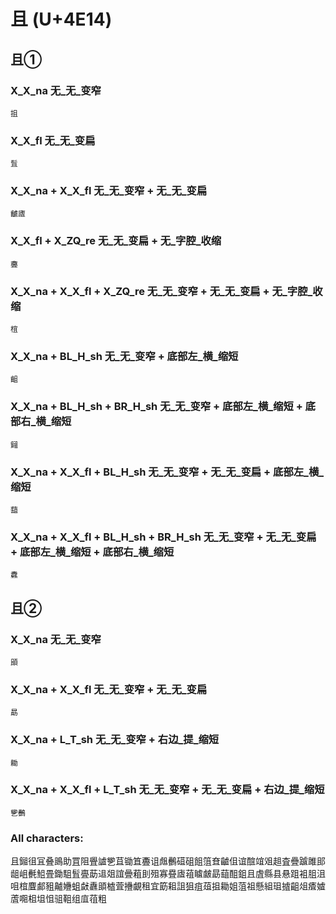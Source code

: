 # 且 (U+4E14) 

## 且①

### X_X_na 无_无_变窄 
`抯`

### X_X_fl 无_无_变扁
`䯶`

### X_X_na + X_X_fl 无_无_变窄 + 无_无_变扁
`䶥㢒`

### X_X_fl + X_ZQ_re 无_无_变扁 + 无_字腔_收缩
`斖`

### X_X_na + X_X_fl + X_ZQ_re 无_无_变窄 + 无_无_变扁 + 无_字腔_收缩
`椬`

### X_X_na + BL_H_sh 无_无_变窄 + 底部左_横_缩短
`齟`

### X_X_na + BL_H_sh + BR_H_sh 无_无_变窄 + 底部左_横_缩短 + 底部右_横_缩短
`鎺`

### X_X_na + X_X_fl + BL_H_sh 无_无_变窄 + 无_无_变扁 + 底部左_横_缩短
`䔘`

### X_X_na + X_X_fl + BL_H_sh + BR_H_sh 无_无_变窄 + 无_无_变扁 + 底部左_横_缩短 + 底部右_横_缩短
`纛`

## 且②

### X_X_na 无_无_变窄
`䪶`

### X_X_na + X_X_fl 无_无_变窄 + 无_无_变扁
`勗`

### X_X_na + L_T_sh 无_无_变窄 + 右边_提_缩短
`耡`

### X_X_na + X_X_fl + L_T_sh 无_无_变窄 + 无_无_变扁 + 右边_提_缩短
`㐥䴑`

### All characters:
且鎺徂冝叠鴡助罝阻舋謯㐥苴锄笡斖诅䖕䴑䃊砠飷䈌㚗䶥伹谊䣾竩㸖趄査疊䠡雎䢸龃岨㲲䱉畳鋤駔䯶亹莇䢐爼誼曡蒩刞殂寡疂㢒䔃䁦皻勗䔘䣯鉏且虘縣县悬跙袓䏣沮咀椬麆䣜豠齇㜼蛆㪥纛䪶樝萓㩹覰租宜筯耝詛狙疽葅抯耡姐菹祖懸組珇摣齟俎㾴㜘蔖唨柤坥怚驵靻组㡹䓚粗
